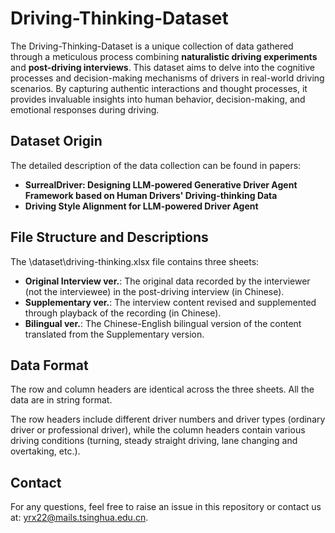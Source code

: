 # Driving-Thinking-Dataset

The Driving-Thinking-Dataset is a unique collection of data gathered through a meticulous process combining **naturalistic driving experiments** and **post-driving interviews**. This dataset aims to delve into the cognitive processes and decision-making mechanisms of drivers in real-world driving scenarios. By capturing authentic interactions and thought processes, it provides invaluable insights into human behavior, decision-making, and emotional responses during driving.

## Dataset Origin

The detailed description of the data collection can be found in papers: 

+ **SurrealDriver: Designing LLM-powered Generative Driver Agent Framework based on Human Drivers' Driving-thinking Data**
+ **Driving Style Alignment for LLM-powered Driver Agent**

## File Structure and Descriptions

The \dataset\driving-thinking.xlsx file contains three sheets:

+ **Original Interview ver.**: The original data recorded by the interviewer (not the interviewee) in the post-driving interview (in Chinese).
+ **Supplementary ver.**: The interview content revised and supplemented through playback of the recording (in Chinese).
+ **Bilingual ver.**: The Chinese-English bilingual version of the content translated from the Supplementary version.

## Data Format

The row and column headers are identical across the three sheets. All the data are in string format.

The row headers include different driver numbers and driver types (ordinary driver or professional driver), while the column headers contain various driving conditions (turning, steady straight driving, lane changing and overtaking, etc.).

## Contact

For any questions, feel free to raise an issue in this repository or contact us at: yrx22@mails.tsinghua.edu.cn.

